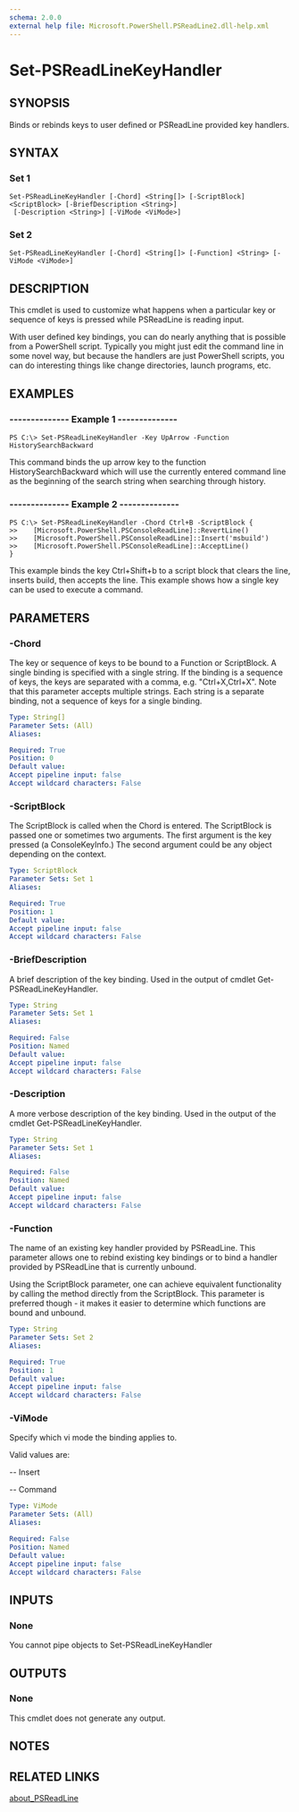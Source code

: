 ```yaml
---
schema: 2.0.0
external help file: Microsoft.PowerShell.PSReadLine2.dll-help.xml
---
```


# Set-PSReadLineKeyHandler

## SYNOPSIS

Binds or rebinds keys to user defined or PSReadLine provided key handlers.

## SYNTAX

### Set 1

```
Set-PSReadLineKeyHandler [-Chord] <String[]> [-ScriptBlock] <ScriptBlock> [-BriefDescription <String>]
 [-Description <String>] [-ViMode <ViMode>]
```

### Set 2

```
Set-PSReadLineKeyHandler [-Chord] <String[]> [-Function] <String> [-ViMode <ViMode>]
```

## DESCRIPTION

This cmdlet is used to customize what happens when a particular key or sequence of keys is pressed while PSReadLine is reading input.

With user defined key bindings, you can do nearly anything that is possible from a PowerShell script.
Typically you might just edit the command line in some novel way, but because the handlers are just PowerShell scripts, you can do interesting things like change directories, launch programs, etc.

## EXAMPLES

### --------------  Example 1  --------------

```
PS C:\> Set-PSReadLineKeyHandler -Key UpArrow -Function HistorySearchBackward
```

This command binds the up arrow key to the function HistorySearchBackward which will use the currently entered command line as the beginning of the search string when searching through history.

### --------------  Example 2  --------------

```
PS C:\> Set-PSReadLineKeyHandler -Chord Ctrl+B -ScriptBlock {
>>    [Microsoft.PowerShell.PSConsoleReadLine]::RevertLine()
>>    [Microsoft.PowerShell.PSConsoleReadLine]::Insert('msbuild')
>>    [Microsoft.PowerShell.PSConsoleReadLine]::AcceptLine()
}
```

This example binds the key Ctrl+Shift+b to a script block that clears the line, inserts build, then accepts the line.
This example shows how a single key can be used to execute a command.

## PARAMETERS

### -Chord

The key or sequence of keys to be bound to a Function or ScriptBlock.
A single binding is specified with a single string.
If the binding is a sequence of keys, the keys are separated with a comma, e.g. "Ctrl+X,Ctrl+X".
Note that this parameter accepts multiple strings.
Each string is a separate binding, not a sequence of keys for a single binding.

```yaml
Type: String[]
Parameter Sets: (All)
Aliases:

Required: True
Position: 0
Default value:
Accept pipeline input: false
Accept wildcard characters: False
```

### -ScriptBlock

The ScriptBlock is called when the Chord is entered.
The ScriptBlock is passed one or sometimes two arguments.
The first argument is the key pressed (a ConsoleKeyInfo.)  The second argument could be any object depending on the context.

```yaml
Type: ScriptBlock
Parameter Sets: Set 1
Aliases:

Required: True
Position: 1
Default value:
Accept pipeline input: false
Accept wildcard characters: False
```

### -BriefDescription

A brief description of the key binding.
Used in the output of cmdlet Get-PSReadLineKeyHandler.

```yaml
Type: String
Parameter Sets: Set 1
Aliases:

Required: False
Position: Named
Default value:
Accept pipeline input: false
Accept wildcard characters: False
```

### -Description

A more verbose description of the key binding.
Used in the output of the cmdlet Get-PSReadLineKeyHandler.

```yaml
Type: String
Parameter Sets: Set 1
Aliases:

Required: False
Position: Named
Default value:
Accept pipeline input: false
Accept wildcard characters: False
```

### -Function

The name of an existing key handler provided by PSReadLine.
This parameter allows one to rebind existing key bindings or to bind a handler provided by PSReadLine that is currently unbound.

Using the ScriptBlock parameter, one can achieve equivalent functionality by calling the method directly from the ScriptBlock.
This parameter is preferred though - it makes it easier to determine which functions are bound and unbound.

```yaml
Type: String
Parameter Sets: Set 2
Aliases:

Required: True
Position: 1
Default value:
Accept pipeline input: false
Accept wildcard characters: False
```

### -ViMode

Specify which vi mode the binding applies to.

Valid values are:

-- Insert

-- Command

```yaml
Type: ViMode
Parameter Sets: (All)
Aliases:

Required: False
Position: Named
Default value:
Accept pipeline input: false
Accept wildcard characters: False
```

## INPUTS

### None

You cannot pipe objects to Set-PSReadLineKeyHandler

## OUTPUTS

### None

This cmdlet does not generate any output.

## NOTES

## RELATED LINKS

[about_PSReadLine]()
